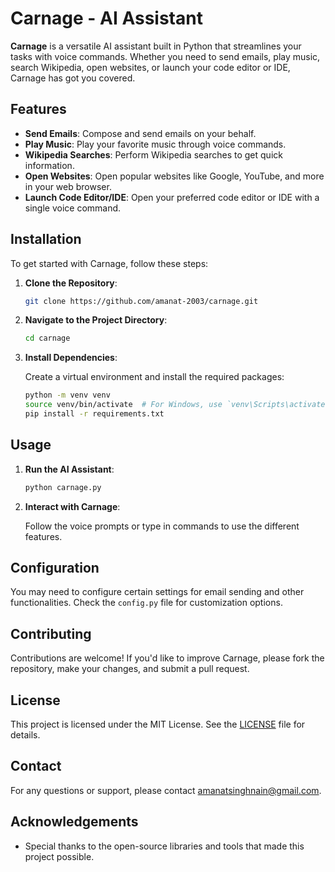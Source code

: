 # Carnage - AI Assistant

**Carnage** is a versatile AI assistant built in Python that streamlines your tasks with voice commands. Whether you need to send emails, play music, search Wikipedia, open websites, or launch your code editor or IDE, Carnage has got you covered.

## Features

- **Send Emails**: Compose and send emails on your behalf.
- **Play Music**: Play your favorite music through voice commands.
- **Wikipedia Searches**: Perform Wikipedia searches to get quick information.
- **Open Websites**: Open popular websites like Google, YouTube, and more in your web browser.
- **Launch Code Editor/IDE**: Open your preferred code editor or IDE with a single voice command.

## Installation

To get started with Carnage, follow these steps:

1. **Clone the Repository**:

   ```bash
   git clone https://github.com/amanat-2003/carnage.git
   ```

2. **Navigate to the Project Directory**:

   ```bash
   cd carnage
   ```

3. **Install Dependencies**:

   Create a virtual environment and install the required packages:

   ```bash
   python -m venv venv
   source venv/bin/activate  # For Windows, use `venv\Scripts\activate`
   pip install -r requirements.txt
   ```

## Usage

1. **Run the AI Assistant**:

   ```bash
   python carnage.py
   ```

2. **Interact with Carnage**:

   Follow the voice prompts or type in commands to use the different features.

## Configuration

You may need to configure certain settings for email sending and other functionalities. Check the `config.py` file for customization options.

## Contributing

Contributions are welcome! If you'd like to improve Carnage, please fork the repository, make your changes, and submit a pull request.

## License

This project is licensed under the MIT License. See the [LICENSE](LICENSE) file for details.

## Contact

For any questions or support, please contact [amanatsinghnain@gmail.com](mailto:amanatsinghnain@gmail.com).

## Acknowledgements

- Special thanks to the open-source libraries and tools that made this project possible.
